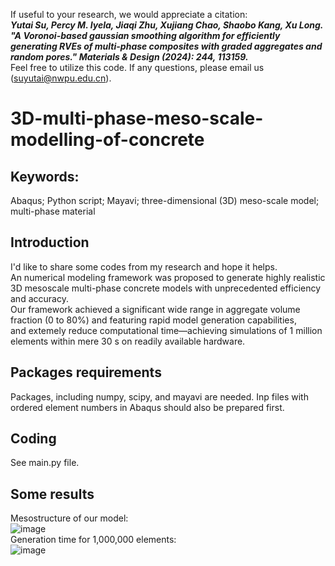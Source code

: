 If useful to your research, we would appreciate a citation:<br>
***Yutai Su, Percy M. Iyela, Jiaqi Zhu, Xujiang Chao, Shaobo Kang, Xu Long. 
"A Voronoi-based gaussian smoothing algorithm for efficiently generating RVEs of multi-phase composites with graded aggregates and random pores." 
Materials & Design (2024): 244, 113159.***<br>
Feel free to utilize this code. 
If any questions, please email us (suyutai@nwpu.edu.cn). <br>


# 3D-multi-phase-meso-scale-modelling-of-concrete
## Keywords:
Abaqus; Python script; Mayavi; three-dimensional (3D) meso-scale model; multi-phase material

## Introduction
I'd like to share some codes from my research and hope it helps. <br>
An numerical modeling framework was proposed to generate highly realistic 3D mesoscale multi-phase concrete models with unprecedented efficiency and accuracy. <br>
Our framework achieved a significant wide range in aggregate volume fraction (0 to 80%) and featuring rapid model generation capabilities, <br>
and extemely reduce computational time—achieving simulations of 1 million elements within mere 30 s on readily available hardware. <br>
## Packages requirements
Packages, including numpy, scipy, and mayavi are needed.
Inp files with ordered element numbers in Abaqus should also be prepared first. <br>
## Coding
See main.py file.<br>
## Some results
Mesostructure of our model: <br>
![image](https://user-images.githubusercontent.com/116877222/221400622-1f44794d-f6b7-474f-8b96-abc23ccf35f2.png)<br>
Generation time for 1,000,000 elements:<br>
![image](https://user-images.githubusercontent.com/116877222/221400646-3b096761-83ba-49ca-a6a2-b2f1bf4e5da8.png)<br>
